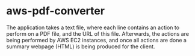 # aws-pdf-converter
The application takes a text file, where each line contains an action to perform on a PDF file, and the URL of this file. Afterwards, the actions are being performed by AWS EC2 instances, and once all actions are done a summary webpage (HTML) is being produced for the client.
